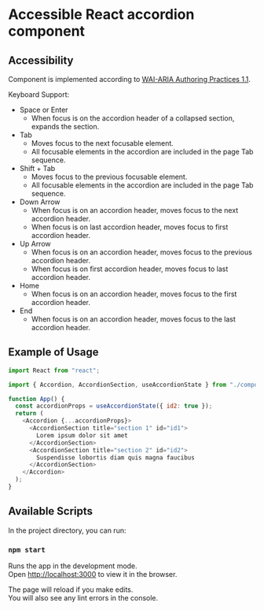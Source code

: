 # Accessible React accordion component

## Accessibility

Component is implemented according to [WAI-ARIA Authoring Practices 1.1](https://www.w3.org/TR/wai-aria-practices/examples/accordion/accordion.html).

Keyboard Support:

- Space or Enter
  - When focus is on the accordion header of a collapsed section, expands the section.
- Tab
  - Moves focus to the next focusable element.
  - All focusable elements in the accordion are included in the page Tab sequence.
- Shift + Tab
  - Moves focus to the previous focusable element.
  - All focusable elements in the accordion are included in the page Tab sequence.
- Down Arrow
  - When focus is on an accordion header, moves focus to the next accordion header.
  - When focus is on last accordion header, moves focus to first accordion header.
- Up Arrow
  - When focus is on an accordion header, moves focus to the previous accordion header.
  - When focus is on first accordion header, moves focus to last accordion header.
- Home
  - When focus is on an accordion header, moves focus to the first accordion header.
- End
  - When focus is on an accordion header, moves focus to the last accordion header.

## Example of Usage

```js
import React from "react";

import { Accordion, AccordionSection, useAccordionState } from "./components";

function App() {
  const accordionProps = useAccordionState({ id2: true });
  return (
    <Accordion {...accordionProps}>
      <AccordionSection title="section 1" id="id1">
        Lorem ipsum dolor sit amet
      </AccordionSection>
      <AccordionSection title="section 2" id="id2">
        Suspendisse lobortis diam quis magna faucibus
      </AccordionSection>
    </Accordion>
  );
}
```

## Available Scripts

In the project directory, you can run:

### `npm start`

Runs the app in the development mode.<br>
Open [http://localhost:3000](http://localhost:3000) to view it in the browser.

The page will reload if you make edits.<br>
You will also see any lint errors in the console.
